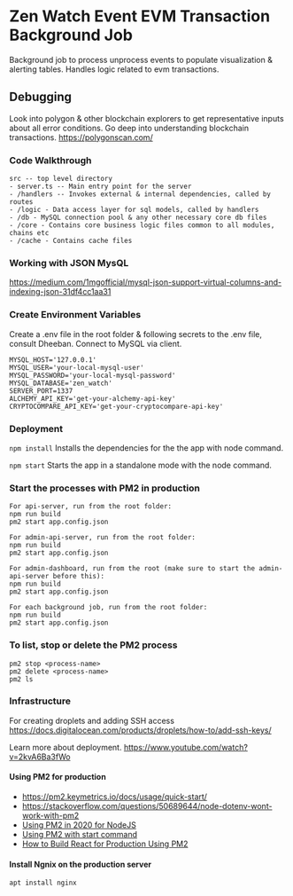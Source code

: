 # Zen Watch Event EVM Transaction Background Job
Background job to process unprocess events to populate visualization & alerting tables. Handles logic related to evm transactions.

## Debugging
Look into polygon & other blockchain explorers to get representative inputs about all error conditions. Go deep into understanding blockchain transactions.
https://polygonscan.com/


### Code Walkthrough
```
src -- top level directory
- server.ts -- Main entry point for the server
- /handlers -- Invokes external & internal dependencies, called by routes
- /logic - Data access layer for sql models, called by handlers
- /db - MySQL connection pool & any other necessary core db files
- /core - Contains core business logic files common to all modules, chains etc
- /cache - Contains cache files
```

### Working with JSON MysQL
https://medium.com/1mgofficial/mysql-json-support-virtual-columns-and-indexing-json-31df4cc1aa31

### Create Environment Variables
Create a .env file in the root folder & following secrets to the .env file, consult Dheeban.
Connect to MySQL via client.
```
MYSQL_HOST='127.0.0.1'
MYSQL_USER='your-local-mysql-user'
MYSQL_PASSWORD='your-local-mysql-password'
MYSQL_DATABASE='zen_watch'
SERVER_PORT=1337
ALCHEMY_API_KEY='get-your-alchemy-api-key'
CRYPTOCOMPARE_API_KEY='get-your-cryptocompare-api-key'
```

### Deployment
``` npm install ```
Installs the dependencies for the the app with node command.

``` npm start ```
Starts the app in a standalone mode with the node command.

### Start the processes with PM2 in production
```
For api-server, run from the root folder: 
npm run build
pm2 start app.config.json

For admin-api-server, run from the root folder:
npm run build
pm2 start app.config.json

For admin-dashboard, run from the root (make sure to start the admin-api-server before this):
npm run build
pm2 start app.config.json

For each background job, run from the root folder:
npm run build
pm2 start app.config.json
```

### To list, stop or delete the PM2 process
```
pm2 stop <process-name>
pm2 delete <process-name>
pm2 ls
```

### Infrastructure
For creating droplets and adding SSH access
https://docs.digitalocean.com/products/droplets/how-to/add-ssh-keys/

Learn more about deployment.
https://www.youtube.com/watch?v=2kvA6Ba3fWo

#### Using PM2 for production
* https://pm2.keymetrics.io/docs/usage/quick-start/
* https://stackoverflow.com/questions/50689644/node-dotenv-wont-work-with-pm2
* [Using PM2 in 2020 for NodeJS](https://www.youtube.com/watch?v=ebdKIU6SDHI)
* [Using PM2 with start command](https://stackoverflow.com/questions/31579509/can-pm2-run-an-npm-start-script)
* [How to Build React for Production Using PM2](https://javascript.plainenglish.io/how-do-you-build-reactjs-for-production-pm2-816001d1d736)

#### Install Ngnix on the production server
```apt install nginx ```